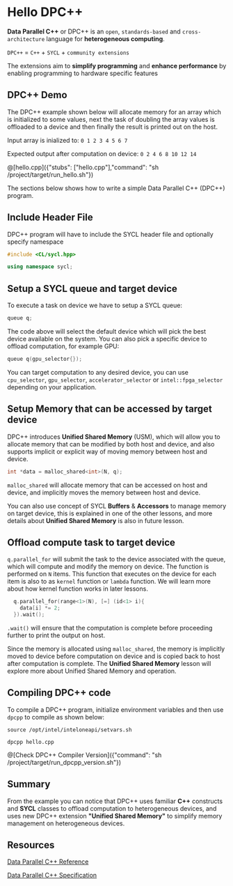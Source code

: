 # Hello DPC++

__Data Parallel C++__ or DPC++ is an `open`, `standards-based` and `cross-architecture` language for __heterogeneous computing__.

`DPC++` = `C++` + `SYCL` + `community extensions`

The extensions aim to __simplify programming__ and __enhance performance__ by enabling programming to hardware specific features

## DPC++ Demo

The DPC++ example shown below will allocate memory for an array which is initialized to some values, next the task of doubling the array values is offloaded to a device and then finally the result is printed out on the host.

Input array is inialized to: `0 1 2 3 4 5 6 7`

Expected output after computation on device: `0 2 4 6 8 10 12 14`

@[hello.cpp]({"stubs": ["hello.cpp"],"command": "sh /project/target/run_hello.sh"})

The sections below shows how to write a simple Data Parallel C++ (DPC++) program.

## Include Header File

DPC++ program will have to include the SYCL header file and optionally specify namespace

```cpp
#include <CL/sycl.hpp>

using namespace sycl;
```

## Setup a SYCL queue and target device

To execute a task on device we have to setup a SYCL queue:

```cpp
queue q;
```

The code above will select the default device which will pick the best device available on the system. You can also pick a specific device to offload computation, for example GPU:

```cpp
queue q(gpu_selector{});
```

You can target computation to any desired device, you can use `cpu_selector`, `gpu_selector`, `accelerator_selector` or `intel::fpga_selector` depending on your application.

## Setup Memory that can be accessed by target device

DPC++ introduces __Unified Shared Memory__ (USM), which will allow you to allocate memory that can be modified by both host and device, and also supports implicit or explicit way of moving memory between host and device.

```cpp
int *data = malloc_shared<int>(N, q);
```

`malloc_shared` will allocate memory that can be accessed on host and device, and implicitly moves the memory between host and device.

You can also use concept of SYCL __Buffers__ & __Accessors__ to manage memory on target device, this is explained in one of the other lessons, and more details about __Unified Shared Memory__ is also in future lesson.

## Offload compute task to target device

`q.parallel_for` will submit the task to the device associated with the queue, which will compute and modify the memory on device. The function is performed on `N` items. This function that executes on the device for each item is also to as `kernel` function or `lambda` function. We will learn more about how kernel function works in later lessons. 
```cpp
  q.parallel_for(range<1>(N), [=] (id<1> i){
    data[i] *= 2;
  }).wait();
```
`.wait()` will ensure that the computation is complete before proceeding further to print the output on host.

Since the memory is allocated using `malloc_shared`, the memory is implicitly moved to device before computation on device and is copied back to host after computation is complete. The __Unified Shared Memory__ lesson will explore more about Unified Shared Memory and operation.

## Compiling DPC++ code

To compile a DPC++ program, initialize environment variables and then use `dpcpp` to compile as shown below:
```
source /opt/intel/inteloneapi/setvars.sh

dpcpp hello.cpp
```

@[Check DPC++ Compiler Version]({"command": "sh /project/target/run_dpcpp_version.sh"})

## Summary

From the example you can notice that DPC++ uses familiar __C++__ constructs and __SYCL__ classes to offload computation to heterogeneous devices, and uses new DPC++ extension __"Unified Shared Memory"__ to simplify memory management on heterogeneous devices.

## Resources

[Data Parallel C++ Reference](https://software.intel.com/content/www/us/en/develop/tools/oneapi/components/dpc-compiler.html)

[Data Parallel C++ Specification](https://spec.oneapi.com/versions/latest/elements/dpcpp/source/index.html)


